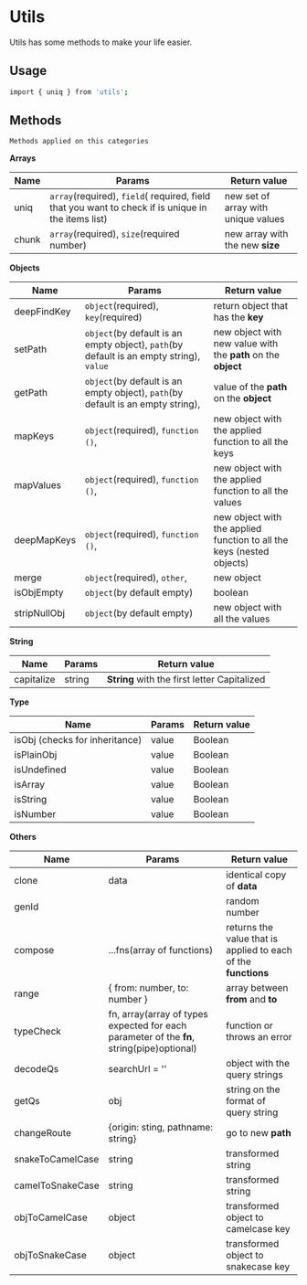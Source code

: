 # Utils

Utils has some methods to make your life easier.

## Usage

```bash
import { uniq } from 'utils';
```

## Methods

```methods
Methods applied on this categories
```

**Arrays**

| Name  | Params                                                                                             | Return value                        |
| ----- | -------------------------------------------------------------------------------------------------- | ----------------------------------- |
| uniq  | `array`(required), `field`( required, field that you want to check if is unique in the items list) | new set of array with unique values |
| chunk | `array`(required), `size`(required number)                                                         | new array with the new **size**     |

**Objects**

| Name         | Params                                                                                  | Return value                                                          |
| ------------ | --------------------------------------------------------------------------------------- | --------------------------------------------------------------------- |
| deepFindKey  | `object`(required), `key`(required)                                                     | return object that has the **key**                                    |
| setPath      | `object`(by default is an empty object), `path`(by default is an empty string), `value` | new object with new value with the **path** on the **object**         |
| getPath      | `object`(by default is an empty object), `path`(by default is an empty string),         | value of the **path** on the **object**                               |
| mapKeys      | `object`(required), `function ()`,                                                      | new object with the applied function to all the keys                  |
| mapValues    | `object`(required), `function ()`,                                                      | new object with the applied function to all the values                |
| deepMapKeys  | `object`(required), `function ()`,                                                      | new object with the applied function to all the keys (nested objects) |
| merge        | `object`(required), `other`,                                                            | new object                                                            |
| isObjEmpty   | `object`(by default empty)                                                              | boolean                                                               |
| stripNullObj | `object`(by default empty)                                                              | new object with all the values                                        |

**String**

| Name       | Params | Return value                                 |
| ---------- | ------ | -------------------------------------------- |
| capitalize | string | **String** with the first letter Capitalized |

**Type**

| Name                           | Params | Return value |
| ------------------------------ | ------ | ------------ |
| isObj (checks for inheritance) | value  | Boolean      |
| isPlainObj                     | value  | Boolean      |
| isUndefined                    | value  | Boolean      |
| isArray                        | value  | Boolean      |
| isString                       | value  | Boolean      |
| isNumber                       | value  | Boolean      |

**Others**

| Name             | Params                                                                                    | Return value                                                   |
| ---------------- | ----------------------------------------------------------------------------------------- | -------------------------------------------------------------- |
| clone            | data                                                                                      | identical copy of **data**                                     |
| genId            |                                                                                           | random number                                                  |
| compose          | ...fns(array of functions)                                                                | returns the value that is applied to each of the **functions** |
| range            | { from: number, to: number }                                                              | array between **from** and **to**                              |
| typeCheck        | fn, array(array of types expected for each parameter of the **fn**, string(pipe)optional) | function or throws an error                                    |
| decodeQs         | searchUrl = ''                                                                            | object with the query strings                                  |
| getQs            | obj                                                                                       | string on the format of query string                           |
| changeRoute      | {origin: sting, pathname: string}                                                         | go to new **path**                                             |
| snakeToCamelCase | string                                                                                    | transformed string                                             |
| camelToSnakeCase | string                                                                                    | transformed string                                             |
| objToCamelCase   | object                                                                                    | transformed object to camelcase key                            |
| objToSnakeCase   | object                                                                                    | transformed object to snakecase key                            |
